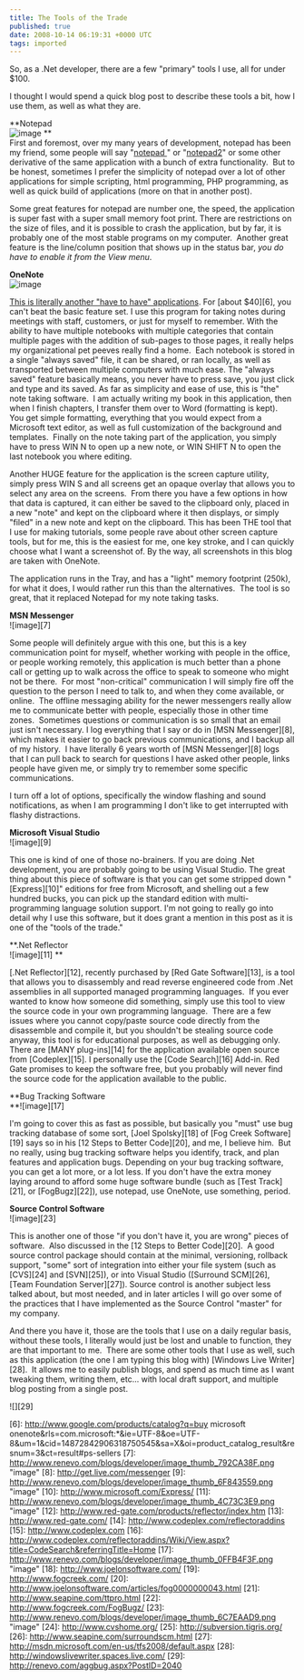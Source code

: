 ```yaml
---
title: The Tools of the Trade
published: true
date: 2008-10-14 06:19:31 +0000 UTC
tags: imported 
---
```

So, as a .Net developer, there are a few "primary" tools I use, all for under $100.

I thought I would spend a quick blog post to describe these tools a bit, how I use them, as well as what they are.

**Notepad   
![image][1] **   
First and foremost, over my many years of development, notepad has been my friend, some people will say "[notepad ][2]" or "[notepad2][3]" or some other derivative of the same application with a bunch of extra functionality.  But to be honest, sometimes I prefer the simplicity of notepad over a lot of other applications for simple scripting, html programming, PHP programming, as well as quick build of applications (more on that in another post).

Some great features for notepad are number one, the speed, the application is super fast with a super small memory foot print. There are restrictions on the size of files, and it is possible to crash the application, but by far, it is probably one of the most stable programs on my computer.  Another great feature is the line/column position that shows up in the status bar, *you do have to enable it from the View menu*.

**OneNote**   
![image][4]

[This is literally another "have to have" applications][5]. For [about $40][6], you can't beat the basic feature set. I use this program for taking notes during meetings with staff, customers, or just for myself to remember. With the ability to have multiple notebooks with multiple categories that contain multiple pages with the addition of sub-pages to those pages, it really helps my organizational pet peeves really find a home.  Each notebook is stored in a single "always saved" file, it can be shared, or ran locally, as well as transported between multiple computers with much ease. The "always saved" feature basically means, you never have to press save, you just click and type and its saved. As far as simplicity and ease of use, this is "the" note taking software.  I am actually writing my book in this application, then when I finish chapters, I transfer them over to Word (formatting is kept).  You get simple formatting, everything that you would expect from a Microsoft text editor, as well as full customization of the background and templates.  Finally on the note taking part of the application, you simply have to press WIN N to open up a new note, or WIN SHIFT N to open the last notebook you where editing.

Another HUGE feature for the application is the screen capture utility, simply press WIN S and all screens get an opaque overlay that allows you to select any area on the screens.  From there you have a few options in how that data is captured, it can either be saved to the clipboard only, placed in a new "note" and kept on the clipboard where it then displays, or simply "filed" in a new note and kept on the clipboard. This has been THE tool that I use for making tutorials, some people rave about other screen capture tools, but for me, this is the easiest for me, one key stroke, and I can quickly choose what I want a screenshot of. By the way, all screenshots in this blog are taken with OneNote.

The application runs in the Tray, and has a "light" memory footprint (250k), for what it does, I would rather run this than the alternatives.  The tool is so great, that it replaced Notepad for my note taking tasks.

**MSN Messenger**   
![image][7] 

Some people will definitely argue with this one, but this is a key communication point for myself, whether working with people in the office, or people working remotely, this application is much better than a phone call or getting up to walk across the office to speak to someone who might not be there.  For most "non-critical" communication I will simply fire off the question to the person I need to talk to, and when they come available, or online.  The offline messaging ability for the newer messengers really allow me to communicate better with people, especially those in other time zones.  Sometimes questions or communication is so small that an email just isn't necessary. I log everything that I say or do in [MSN Messenger][8], which makes it easier to go back previous communications, and I backup all of my history.  I have literally 6 years worth of [MSN Messenger][8] logs that I can pull back to search for questions I have asked other people, links people have given me, or simply try to remember some specific communications.

I turn off a lot of options, specifically the window flashing and sound notifications, as when I am programming I don't like to get interrupted with flashy distractions.

**Microsoft Visual Studio**   
![image][9]

This one is kind of one of those no-brainers. If you are doing .Net development, you are probably going to be using Visual Studio. The great thing about this piece of software is that you can get some stripped down "[Express][10]" editions for free from Microsoft, and shelling out a few hundred bucks, you can pick up the standard edition with multi-programming language solution support. I'm not going to really go into detail why I use this software, but it does grant a mention in this post as it is one of the "tools of the trade."

**.Net Reflector   
![image][11] **

[.Net Reflector][12], recently purchased by [Red Gate Software][13], is a tool that allows you to disassembly and read reverse engineered code from .Net assemblies in all supported managed programming languages.  If you ever wanted to know how someone did something, simply use this tool to view the source code in your own programming language.  There are a few issues where you cannot copy/paste source code directly from the disassemble and compile it, but you shouldn't be stealing source code anyway, this tool is for educational purposes, as well as debugging only. There are [MANY plug-ins][14] for the application available open source from [Codeplex][15]. I personally use the [Code Search][16] Add-in. Red Gate promises to keep the software free, but you probably will never find the source code for the application available to the public.

**Bug Tracking Software   
**![image][17]

I'm going to cover this as fast as possible, but basically you "must" use bug tracking database of some sort, [Joel Spolsky][18] of [Fog Creek Software][19] says so in his [12 Steps to Better Code][20], and me, I believe him.  But no really, using bug tracking software helps you identify, track, and plan features and application bugs. Depending on your bug tracking software, you can get a lot more, or a lot less. If you don't have the extra money laying around to afford some huge software bundle (such as [Test Track][21], or [FogBugz][22]), use notepad, use OneNote, use something, period.

**Source Control Software**   
![image][23]

This is another one of those "if you don't have it, you are wrong" pieces of software.  Also discussed in the [12 Steps to Better Code][20].  A good source control package should contain at the minimal, versioning, rollback support, "some" sort of integration into either your file system (such as [CVS][24] and [SVN][25]), or into Visual Studio ([Surround SCM][26], [Team Foundation Server][27]). Source control is another subject less talked about, but most needed, and in later articles I will go over some of the practices that I have implemented as the Source Control "master" for my company.

And there you have it, those are the tools that I use on a daily regular basis, without these tools, I literally would just be lost and unable to function, they are that important to me.  There are some other tools that I use as well, such as this application (the one I am typing this blog with) [Windows Live Writer][28].  It allows me to easily publish blogs, and spend as much time as I want tweaking them, writing them, etc… with local draft support, and multiple blog posting from a single post.

![][29]

[1]: http://www.renevo.com/blogs/developer/image_thumb_528E3D0F.png "image"
[2]: http://notepad-plus.sourceforge.net/
[3]: http://www.notepad2.com/
[4]: http://www.renevo.com/blogs/developer/image_thumb_50050B51.png "image"
[5]: http://office.microsoft.com/onenote
[6]: http://www.google.com/products/catalog?q=buy microsoft onenote&rls=com.microsoft:*&ie=UTF-8&oe=UTF-8&um=1&cid=14872842906318750545&sa=X&oi=product_catalog_result&resnum=3&ct=result#ps-sellers
[7]: http://www.renevo.com/blogs/developer/image_thumb_792CA38F.png "image"
[8]: http://get.live.com/messenger
[9]: http://www.renevo.com/blogs/developer/image_thumb_6F843559.png "image"
[10]: http://www.microsoft.com/Express/
[11]: http://www.renevo.com/blogs/developer/image_thumb_4C73C3E9.png "image"
[12]: http://www.red-gate.com/products/reflector/index.htm
[13]: http://www.red-gate.com/
[14]: http://www.codeplex.com/reflectoraddins
[15]: http://www.codeplex.com
[16]: http://www.codeplex.com/reflectoraddins/Wiki/View.aspx?title=CodeSearch&referringTitle=Home
[17]: http://www.renevo.com/blogs/developer/image_thumb_0FFB4F3F.png "image"
[18]: http://www.joelonsoftware.com/
[19]: http://www.fogcreek.com/
[20]: http://www.joelonsoftware.com/articles/fog0000000043.html
[21]: http://www.seapine.com/ttpro.html
[22]: http://www.fogcreek.com/FogBugz/
[23]: http://www.renevo.com/blogs/developer/image_thumb_6C7EAAD9.png "image"
[24]: http://www.cvshome.org/
[25]: http://subversion.tigris.org/
[26]: http://www.seapine.com/surroundscm.html
[27]: http://msdn.microsoft.com/en-us/tfs2008/default.aspx
[28]: http://windowslivewriter.spaces.live.com/
[29]: http://renevo.com/aggbug.aspx?PostID=2040

